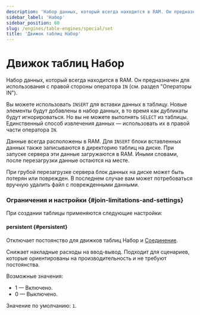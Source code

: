 ```yaml
---
description: 'Набор данных, который всегда находится в RAM. Он предназначен для использования с правой стороны оператора `IN`. '
sidebar_label: 'Набор'
sidebar_position: 60
slug: /engines/table-engines/special/set
title: 'Движок таблиц Набор'
---
```



# Движок таблиц Набор

Набор данных, который всегда находится в RAM. Он предназначен для использования с правой стороны оператора `IN` (см. раздел "Операторы IN").

Вы можете использовать `INSERT` для вставки данных в таблицу. Новые элементы будут добавлены в набор данных, в то время как дубликаты будут игнорироваться. Но вы не можете выполнять `SELECT` из таблицы. Единственный способ извлечения данных — использовать их в правой части оператора `IN`.

Данные всегда расположены в RAM. Для `INSERT` блоки вставленных данных также записываются в директорию таблиц на диске. При запуске сервера эти данные загружаются в RAM. Иными словами, после перезагрузки данные остаются на месте.

При грубой перезагрузке сервера блок данных на диске может быть потерян или поврежден. В последнем случае вам может потребоваться вручную удалить файл с поврежденными данными.

### Ограничения и настройки {#join-limitations-and-settings}

При создании таблицы применяются следующие настройки:

#### persistent {#persistent}

Отключает постоянство для движков таблиц Набор и [Соединение](/engines/table-engines/special/join).

Снижает накладные расходы на ввод-вывод. Подходит для сценариев, которые ориентированы на производительность и не требуют постоянства.

Возможные значения:

- 1 — Включено.
- 0 — Выключено.

Значение по умолчанию: `1`.
